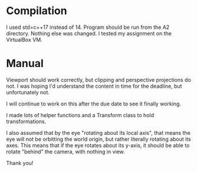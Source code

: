 

# Compilation

I used std=c++17 instead of 14. Program should be run from the A2 directory. Nothing else was changed. I tested my assignment on the VirtualBox VM.


# Manual

Viewport should work correctly, but clipping and perspective projections do not. I was hoping I'd understand the content in time for the deadline, but unfortunately not.

I will continue to work on this after the due date to see it finally working.

I made lots of helper functions and a Transform class to hold transformations.

I also assumed that by the eye "rotating about its local axis", that means the eye will not be orbitting the world origin, but rather literally rotating about its axes. This means that if the eye rotates about its y-axis, it 
should be able to rotate "behind" the camera, with nothing in view.

Thank you!

